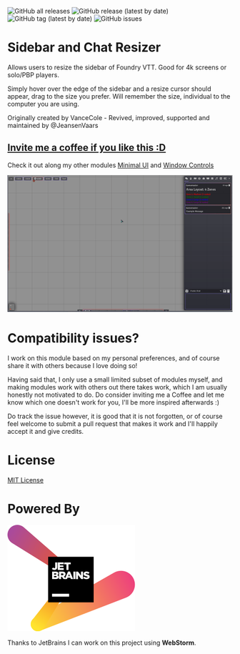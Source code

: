 ![GitHub all releases](https://img.shields.io/github/downloads/saif-ellafi/foundryvtt-sidebar-resizer/total?logo=GitHub) ![GitHub release (latest by date)](https://img.shields.io/github/downloads/saif-ellafi/foundryvtt-sidebar-resizer/latest/total) ![GitHub tag (latest by date)](https://img.shields.io/github/v/tag/saif-ellafi/foundryvtt-sidebar-resizer) ![GitHub issues](https://img.shields.io/github/issues-raw/saif-ellafi/foundryvtt-sidebar-resizer)
# Sidebar and Chat Resizer
Allows users to resize the sidebar of Foundry VTT. Good for 4k screens or solo/PBP players.

Simply hover over the edge of the sidebar and a resize cursor should appear, drag to the size you prefer. Will remember the size, individual to the computer you are using.

Originally created by VanceCole - Revived, improved, supported and maintained by @JeansenVaars

## [Invite me a coffee if you like this :D](https://ko-fi.com/jeansenvaars)
Check it out along my other modules [Minimal UI](https://github.com/saif-ellafi/foundryvtt-minimal-ui) and [Window Controls](https://github.com/saif-ellafi/foundryvtt-window-controls)

![](resizer.gif)

# Compatibility issues?
I work on this module based on my personal preferences, and of course share it with others because I love doing so!

Having said that, I only use a small limited subset of modules myself, and making modules work with others out there takes work, 
which I am usually honestly not motivated to do. Do consider inviting me a Coffee and let me know which one doesn't work for you, I'll be more inspired afterwards :)

Do track the issue however, it is good that it is not forgotten, or of course feel welcome to submit a pull request that makes it work and I'll happily accept it and give credits.

# License

[MIT License](./LICENSE.md)

# Powered By

[![JetBrains](./jetbrains.svg)](https://www.jetbrains.com)

Thanks to JetBrains I can work on this project using **WebStorm**.
